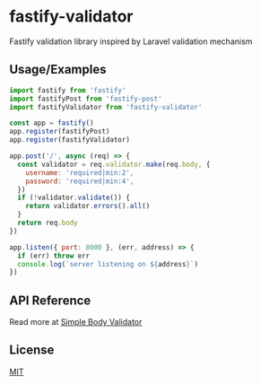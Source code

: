 # fastify-validator

Fastify validation library inspired by Laravel validation mechanism

## Usage/Examples

```javascript
import fastify from 'fastify'
import fastifyPost from 'fastify-post'
import fastifyValidator from 'fastify-validator'

const app = fastify()
app.register(fastifyPost)
app.register(fastifyValidator)

app.post('/', async (req) => {
  const validator = req.validator.make(req.body, {
    username: 'required|min:2',
    password: 'required|min:4',
  })
  if (!validator.validate()) {
    return validator.errors().all()
  }
  return req.body
})

app.listen({ port: 8000 }, (err, address) => {
  if (err) throw err
  console.log(`server listening on ${address}`)
})
```

## API Reference

Read more at [Simple Body Validator](https://www.simple-body-validator.com/)

## License

[MIT](https://github.com/erwinstone/fastify-validator/blob/main/LICENSE)
